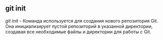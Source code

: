 ## git init
*git init* - Команда используется для создания нового репозитория Git. Она инициализирует пустой репозиторий в указанной директории, создавая все необходимые файлы и директории для работы с Git.

